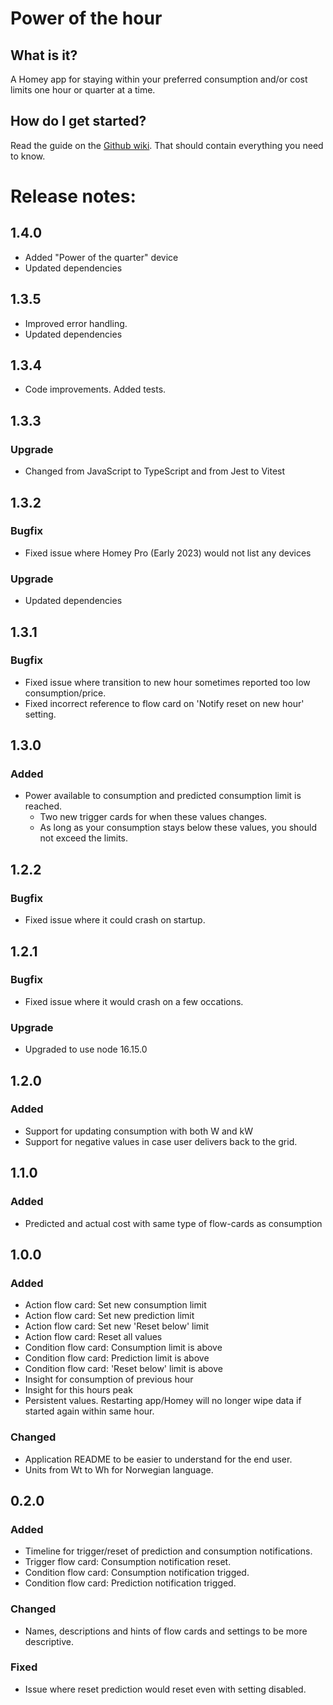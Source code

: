 # Power of the hour

## What is it?

A Homey app for staying within your preferred consumption and/or cost limits one hour or quarter at a time.

## How do I get started?

Read the guide on the [Github wiki](https://github.com/kjeet90/homey-power-of-the-hour/wiki). That should contain everything you need to know.

# Release notes:

## 1.4.0

-   Added "Power of the quarter" device
-   Updated dependencies

## 1.3.5

-   Improved error handling.
-   Updated dependencies

## 1.3.4

-   Code improvements. Added tests.

## 1.3.3

### Upgrade

-   Changed from JavaScript to TypeScript and from Jest to Vitest

## 1.3.2

### Bugfix

-   Fixed issue where Homey Pro (Early 2023) would not list any devices

### Upgrade

-   Updated dependencies

## 1.3.1

### Bugfix

-   Fixed issue where transition to new hour sometimes reported too low consumption/price.
-   Fixed incorrect reference to flow card on 'Notify reset on new hour' setting.

## 1.3.0

### Added

-   Power available to consumption and predicted consumption limit is reached.
    -   Two new trigger cards for when these values changes.
    -   As long as your consumption stays below these values, you should not exceed the limits.

## 1.2.2

### Bugfix

-   Fixed issue where it could crash on startup.

## 1.2.1

### Bugfix

-   Fixed issue where it would crash on a few occations.

### Upgrade

-   Upgraded to use node 16.15.0

## 1.2.0

### Added

-   Support for updating consumption with both W and kW
-   Support for negative values in case user delivers back to the grid.

## 1.1.0

### Added

-   Predicted and actual cost with same type of flow-cards as consumption

## 1.0.0

### Added

-   Action flow card: Set new consumption limit
-   Action flow card: Set new prediction limit
-   Action flow card: Set new 'Reset below' limit
-   Action flow card: Reset all values
-   Condition flow card: Consumption limit is above
-   Condition flow card: Prediction limit is above
-   Condition flow card: 'Reset below' limit is above
-   Insight for consumption of previous hour
-   Insight for this hours peak
-   Persistent values. Restarting app/Homey will no longer wipe data if started again within same hour.

### Changed

-   Application README to be easier to understand for the end user.
-   Units from Wt to Wh for Norwegian language.

## 0.2.0

### Added

-   Timeline for trigger/reset of prediction and consumption notifications.
-   Trigger flow card: Consumption notification reset.
-   Condition flow card: Consumption notification trigged.
-   Condition flow card: Prediction notification trigged.

### Changed

-   Names, descriptions and hints of flow cards and settings to be more descriptive.

### Fixed

-   Issue where reset prediction would reset even with setting disabled.
